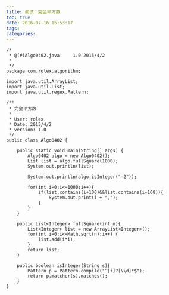 ```yaml
---
title: 面试：完全平方数
toc: true
date: 2016-07-16 15:53:17
tags:
categories:
---
```


	/*
	 * @(#)Algo0402.java     1.0 2015/4/2
	 *
	 */
	package com.rolex.algorithm;

	import java.util.ArrayList;
	import java.util.List;
	import java.util.regex.Pattern;

	/**
	 * 完全平方数
	 *
	 * User: rolex
	 * Date: 2015/4/2
	 * version: 1.0
	 */
	public class Algo0402 {

	    public static void main(String[] args) {
	        Algo0402 algo = new Algo0402();
	        List list = algo.fullSquare(1000);
	        System.out.println(list);

	        System.out.println(algo.isInteger("-2"));

	        for(int i=0;i<=1000;i++){
	            if(list.contains(i+100)&&list.contains(i+168)){
	                System.out.print(i + ",");
	            }
	        }
	    }

	    public List<Integer> fullSquare(int n){
	        List<Integer> list = new ArrayList<Integer>();
	        for(int i=0;i<=Math.sqrt(n);i++) {
	            list.add(i*i);
	        }
	        return list;
	    }

	    public boolean isInteger(String s){
	        Pattern p = Pattern.compile("^[+]?[\\d]*$");
	        return p.matcher(s).matches();
	    }
	}
